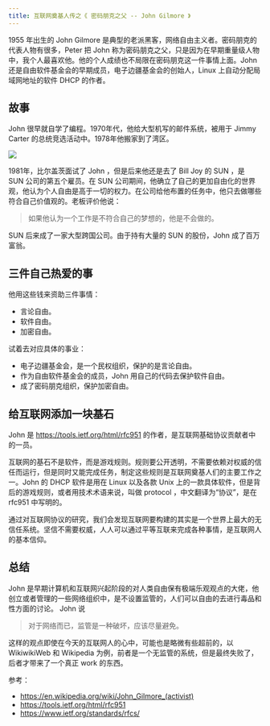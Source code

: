 ```yaml
---
title: 互联网奠基人传之《 密码朋克之父 -- John Gilmore 》
---
```


1955 年出生的 John Gilmore 是典型的老派黑客，网络自由主义者。密码朋克的代表人物有很多，Peter 把 John 称为密码朋克之父，只是因为在早期重量级人物中，我个人最喜欢他。他的个人成绩也不局限在密码朋克这一件事情上面。John 还是自由软件基金会的早期成员，电子边疆基金会的创始人，Linux 上自动分配局域网地址的软件 DHCP 的作者。

## 故事

John 很早就自学了编程。1970年代，他给大型机写的邮件系统，被用于 Jimmy Carter 的总统竞选活动中。1978年他搬家到了湾区。

![](https://img.haoqicat.com/2019072101.jpg)

1981年，比尔盖茨面试了 John ，但是后来他还是去了 Bill Joy 的 SUN ，是 SUN 公司的第五个雇员。在 SUN 公司期间，他确立了自己的更加自由化的世界观，他认为个人自由是高于一切的权力。在公司给他布置的任务中，他只去做哪些符合自己价值观的。老板评价他说：

> 如果他认为一个工作是不符合自己的梦想的，他是不会做的。

SUN 后来成了一家大型跨国公司。由于持有大量的 SUN 的股份，John 成了百万富翁。

## 三件自己热爱的事

他用这些钱来资助三件事情：

- 言论自由。
- 软件自由。
- 加密自由。

试着去对应具体的事业：

- 电子边疆基金会，是一个民权组织，保护的是言论自由。
- 作为自由软件基金会的成员，John 用自己的代码去保护软件自由。
- 成了密码朋克组织，保护加密自由。

## 给互联网添加一块基石

John 是 https://tools.ietf.org/html/rfc951 的作者，是互联网基础协议贡献者中的一员。

互联网的基石不是软件，而是游戏规则。规则要公开透明，不需要依赖对权威的信任而运行，但是同时又能完成任务，制定这些规则是互联网奠基人们的主要工作之一。John 的 DHCP 软件是用在 Linux 以及各款 Unix 上的一款具体软件，但是背后的游戏规则，或者用技术术语来说，叫做 protocol ，中文翻译为“协议”，是在 rfc951 中写明的。

通过对互联网协议的研究，我们会发现互联网要构建的其实是一个世界上最大的无信任系统。坚信不需要权威，人人可以通过平等互联来完成各种事情，是互联网人的基本信仰。

## 总结

John 是早期计算机和互联网兴起阶段的对人类自由保有极端乐观观点的大佬，他创立或者管理的一些网络组织中，是不设置监管的，人们可以自由的去进行毒品和性方面的讨论。 John 说

> 对于网络而已，监管是一种破坏，应该尽量避免。

这样的观点即使在今天的互联网人的心中，可能也是略微有些超前的，以 WikiwikiWeb 和 Wikipedia 为例，前者是一个无监管的系统，但是最终失败了，后者才带来了一个真正 work 的东西。

参考：

- https://en.wikipedia.org/wiki/John_Gilmore_(activist)
- https://tools.ietf.org/html/rfc951
- https://www.ietf.org/standards/rfcs/

